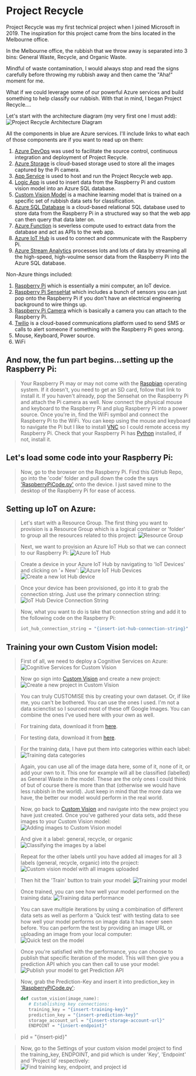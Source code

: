 # Project Recycle

Project Recycle was my first technical project when I joined Microsoft in 2019. The inspiration for this project came from the bins located in the Melbourne office. 

In the Melbourne office, the rubbish that we throw away is separated into 3 bins: 
General Waste, Recycle, and Organic Waste. 

Mindful of waste contamination, I would always stop and read the signs carefully before throwing my rubbish away and then came the "Aha!" moment for me. 

What if we could leverage some of our powerful Azure services and build something to help classify our rubbish. 
With that in mind, I began Project Recycle....  


Let's start with the architecture diagram (my very first one I must add): 
![Project Recycle Architecture Diagram](images/project-recycle-architecture.jpg)

All the components in blue are Azure services. I'll include links to what each of those components are if you want to read up on them: 
1. [Azure DevOps](https://docs.microsoft.com/en-us/azure/devops/?view=azure-devops) was used to facilitate the source control, continuous integration and deployment of Project Recycle.
2. [Azure Storage](https://docs.microsoft.com/en-us/azure/storage/) is cloud-based storage used to store all the images captured by the Pi camera. 
3. [App Service](https://docs.microsoft.com/en-us/azure/app-service/) is used to host and run the Project Recycle web app. 
4. [Logic App](https://docs.microsoft.com/en-us/azure/logic-apps/) is used to insert data from the Raspberry Pi and custom vision model into an Azure SQL database. 
5. [Custom Vision Model](https://docs.microsoft.com/en-us/azure/cognitive-services/custom-vision-service/) is a machine learning model that is trained on a specific set of rubbish data sets for classification. 
6. [Azure SQL Database](https://docs.microsoft.com/en-us/azure/sql-database/) is a cloud-based relational SQL database used to store data from the Raspberry Pi in a structured way so that the web app can then query that data later on. 
7. [Azure Function](https://docs.microsoft.com/en-us/azure/azure-functions/) is severless compute used to extract data from the database and act as APIs to the web app. 
8. [Azure IoT Hub](https://docs.microsoft.com/en-us/azure/iot-hub/) is used to connect and communicate with the Raspberry Pi. 
9. [Azure Stream Analytics](https://docs.microsoft.com/en-us/azure/stream-analytics/) processes lots and lots of data by streaming all the high-speed, high-voulme sensor data from the Raspberry Pi into the Azure SQL database. 

Non-Azure things included: 
1. [Raspberry Pi](https://www.raspberrypi.org/documentation/) which is essentially a mini computer, an IoT device. 
2. [Raspberry Pi SenseHat](https://www.raspberrypi.org/documentation/hardware/sense-hat/) which includes a bunch of sensors you can just pop onto the Raspberry Pi if you don't have an electrical engineering background to wire things up. 
3. [Raspberry Pi Camera](https://projects.raspberrypi.org/en/projects/getting-started-with-picamera) which is basically a camera you can attach to the Raspberry Pi. 
4. [Twilio](https://www.twilio.com/) is a cloud-based communications platform used to send SMS or calls to alert someone if something with the Raspberry Pi goes wrong. 
5. Mouse, Keyboard, Power source.
6. WiFi

## And now, the fun part begins...setting up the Raspberry Pi: 
> Your Raspberry Pi may or may not come with the [Raspbian](https://www.raspberrypi.org/downloads/raspbian/) operating system. If it doesn't, you need to get an SD card, follow that link to install it. 
> If you haven't already, pop the Sensehat on the Raspberry Pi and attach the Pi camera as well. 
> Now connect the physical mouse and keyboard to the Raspberry Pi and plug Raspberry Pi into a power source. 
> Once you're in, find the WiFi symbol and connect the Raspberry Pi to the WiFi. You can keep using the mouse and keyboard to navigate the Pi but I like to install [VNC](https://www.realvnc.com/en/connect/download/viewer/) so I could remote access my Raspberry Pi. 
> Check that your Raspberry Pi has [Python](https://www.python.org/) installed, if not, install it. 

## Let's load some code into your Raspberry Pi: 
> Now, go to the browser on the Raspberry Pi. Find this GitHub Repo, go into the 'code' folder and pull down the code the says ['RaspberryPiCode.py'](code/RaspberryPiCode.py) onto the device. 
> I just saved mine to the desktop of the Raspberry Pi for ease of access.

## Setting up IoT on Azure: 
> Let's start with a Resource Group. The first thing you want to provision is a Resource Group which is a logical container or 'folder' to group all the resources related to this project: 
> ![Resource Group](images/resource-group.jpg)

> Next, we want to provision an Azure IoT Hub so that we can connect to our Raspberry Pi: 
> ![Azure IoT Hub](images/iot-hub.jpg)

> Create a device in your Azure IoT Hub by navigating to 'IoT Devices' and clicking on '+ New': 
> ![Azure IoT Hub Devices](images/iot-hub-devices.jpg)
> ![Create a new Iot Hub device](images/create-device-in-iot-hub.jpg)

> Once your device has been provisioned, go into it to grab the connection string. Just use the primary connection string: 
> ![IoT Hub Device Connection String](images/iot-hub-connection-strings.jpg)

> Now, what you want to do is take that connection string and add it to the following code on the Raspberry Pi: 
> ```python
> iot_hub_connection_string = "{insert-iot-hub-connection-string}"

## Training your own Custom Vision model: 
> First of all, we need to deploy a Cognitive Services on Azure: 
> ![Cognitive Services for Custom Vision](images/cognitive-services-custom-vision.jpg)

> Now go sign into [Custom Vision](https://www.customvision.ai/) and create a new project: 
> ![Create a new project in Custom Vision](images/custom-vision-new-project.jpg)

> You can truly CUSTOMISE this by creating your own dataset. Or, if like me, you can't be bothered. 
> You can use the ones I used.
> I'm not a data scienctist so I sourced most of these off Google Images. 
> You can combine the ones I've used here with your own as well. 

> For training data, download it from [here](https://projectrecycledata.blob.core.windows.net/customvisionmodeldata/training-data.zip).

> For testing data, download it from [here](https://projectrecycledata.blob.core.windows.net/customvisionmodeldata/testing-data.zip).

> For the training data, I have put them into categories within each label:
> ![Training data categories](images/general-data-category.jpg)

> Again, you can use all of the image data here, some of it, none of it, or add your own to it. This one for example will all be classified (labelled) as General Waste in the model. These are the only ones I could think of but of course there is more than that (otherwise we would have less rubbish in the world). Just keep in mind that the more data we have, the better our model would perform in the real world. 

> Now, go back to [Custom Vision](https://www.customvision.ai/) and navigate into the new project you have just created. 
> Once you've gathered your data sets, add these images to your Custom Vision model: 
> ![Adding images to Custom Vision model](images/custom-vision-model-add-images.jpg)

> And give it a label: general, recycle, or organic 
> ![Classifying the images by a label](images/custom-vision-model-upload-images.jpg)

> Repeat for the other labels until you have added all images for all 3 labels (general, recycle, organic) into the project: 
> ![Custom vision model with all images uploaded](images/general-waste-training.jpg)

> Then hit the 'Train' button to train your model:
> ![Training your model](images/custom-vision-model-training.jpg)

> Once trained, you can see how well your model performed on the training data: 
> ![Training data performance](images/custom-vision-model-training-iterations.jpg)

> You can save multiple iterations by using a combination of different data sets as well as perform a 'Quick test' with testing data to see how well your model performs on image data it has never seen before. You can perform the test by providing an image URL or uploading an image from your local computer: 
> ![Quick test on the model](images/custom-vision-model-quick-test.jpg)

> Once you're satisfied with the performance, you can choose to publish that specific Iteration of the model. This will then give you a prediction API which you can then call to use your model: 
> ![Publish your model to get Prediction API](images/custom-vision-model-prediction-url.jpg)

> Now, grab the Prediction-Key and insert it into prediction_key in ['RaspberryPiCode.py'](code/RaspberryPiCode.py):
> ```Python
> def custom_vision(image_name):
>    # Establishing key connections: 
>    training_key = "{insert-training-key}"
>    prediction_key = "{insert-prediction-key}"    
>    storage_account_url = "{insert-storage-account-url}"
>    ENDPOINT = "{insert-endpoint}"
    
>    pid = "{insert-pid}"

> Now, go to the Settings of your custom vision model project to find the training_key, ENDPOINT, and pid which is under 'Key', 'Endpoint' and 'Project Id' respectively: 
> ![Find training key, endpoint, and project id](images/custom-vision-settings.jpg)










